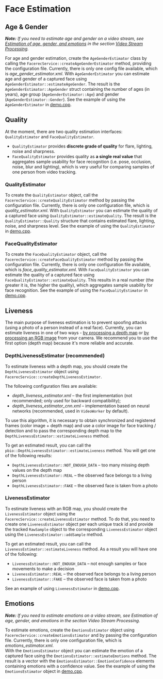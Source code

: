 # Face Estimation

## Age & Gender

_**Note:** If you need to estimate age and gender on a video stream, see [Estimation of age, gender, and emotions](video_stream_processing.md#estimation) in the section [Video Stream Processing](video_stream_processing.md)._

For age and gender estimation, create the `AgeGenderEstimator` class by calling the `FacerecService::createAgeGenderEstimator` method, providing the configuration file. Currently, there is only one config file available, which is *age_gender_estimator.xml*. With `AgeGenderEstimator` you can estimate age and gender of a captured face using `AgeGenderEstimator::estimateAgeGender`. The result is the `AgeGenderEstimator::AgeGender` struct containing the number of ages (in years), age group (`AgeGenderEstimator::Age`) and gender (`AgeGenderEstimator::Gender`). See the example of using the `AgeGenderEstimator` in [demo.cpp](../../examples/cpp/demo/demo.cpp).  

## Quality

At the moment, there are two quality estimation interfaces: `QualityEstimator` and `FaceQualityEstimator`. 
 * `QualityEstimator` provides **discrete grade of quality** for flare, lighting, noise and sharpness. 
 * `FaceQualityEstimator` provides quality as **a single real value** that aggregates sample usability for face recognition (i.e. pose, occlusion, noise, blur and lighting), which is very useful for comparing samples of one person from video tracking.  

### QualityEstimator

To create the `QualityEstimator` object, call the `FacerecService::createQualityEstimator` method by passing the configuration file. Currently, there is only one configuration file, which is *quality_estimator.xml*. With `QualityEstimator` you can estimate the quality of a captured face using `QualityEstimator::estimateQuality`. The result is the `QualityEstimator::Quality` structure that contains estimated flare, lighting, noise, and sharpness level. See the example of using the `QualityEstimator` in [demo.cpp](../../examples/cpp/demo/demo.cpp).

### FaceQualityEstimator

To create the `FaceQualityEstimator` object, call the `FacerecService::createFaceQualityEstimator` method by passing the configuration file. Currently, there is only one configuration file available, which is *face_quality_estimator.xml*. With `FaceQualityEstimator` you can estimate the quality of a captured face using `FaceQualityEstimator::estimateQuality`. This results in a real number (the greater it is, the higher the quality), which aggregates sample usability for face recognition. See the example of using the `FaceQualityEstimator` in [demo.cpp](../../examples/cpp/demo/demo.cpp).

## Liveness

The main purpose of liveness estimation is to prevent spoofing attacks (using a photo of a person instead of a real face). Currently, you can estimate liveness in one of two ways - [by processing a depth map](#depthlivenessestimator-recommended) or [by processing an RGB image](#livenessestimator) from your camera. We recommend you to use the first option (depth map) because it's more reliable and accurate.

### DepthLivenessEstimator (recommended)

To estimate liveness with a depth map, you should create the `DepthLivenessEstimator` object using `FacerecService::createDepthLivenessEstimator`.

The following configuration files are available:
  * *depth_liveness_estimator.xml* – the first implementation (not recommended; only used for backward compatibility);
  * *depth_liveness_estimator_cnn.xml* – implementation based on neural networks (recommended, used in `VideoWorker` by default).

To use this algorithm, it is necessary to obtain synchronized and registered frames (color image + depth map) and use a color image for face tracking / detection and to pass the corresponding depth map to the `DepthLivenessEstimator::estimateLiveness` method.

To get an estimated result, you can call the `pbio::DepthLivenessEstimator::estimateLiveness` method. You will get one of the following results:
  * `DepthLivenessEstimator::NOT_ENOUGH_DATA` – too many missing depth values on the depth map
  * `DepthLivenessEstimator::REAL` – the observed face belongs to a living person
  * `DepthLivenessEstimator::FAKE` – the observed face is taken from a photo

### LivenessEstimator

To estimate liveness with an RGB map, you should create the `LivenessEstimator` object using the `FacerecService::createLivenessEstimator` method. To do that, you need to create one `LivenessEstimator` object per each unique track id and provide the tracked `RawSample` object to the corresponding `LivenessEstimator` object using the `LivenessEstimator::addSample` method.

To get an estimated result, you can call the `LivenessEstimator::estimateLiveness` method. As a result you will have one of the following:
  * `LivenessEstimator::NOT_ENOUGH_DATA` – not enough samples or face movements to make a decision
  * `LivenessEstimator::REAL` – the observed face belongs to a living person
  * `LivenessEstimator::FAKE` – the observed face is taken from a photo

See an example of using `LivenessEstimator` in [demo.cpp](../../examples/cpp/demo/demo.cpp).

## Emotions

_**Note:** If you need to estimate emotions on a video stream, see Estimation of age, gender, and emotions in the section Video Stream Processing._

To estimate emotions, create the `EmotionsEstimator` object using `FacerecService::createEmotionsEstimator` and by passing the configuration file. Currently, there is only one configuration file, which is *emotions_estimator.xml*.  
With the `EmotionsEstimator` object you can estimate the emotion of a captured face using the `EmotionsEstimator::estimateEmotions` method. The result is a vector with the `EmotionsEstimator::EmotionConfidence` elements containing emotions with a confidence value. See the example of using the `EmotionsEstimator` object in [demo.cpp](../../examples/cpp/demo/demo.cpp).
